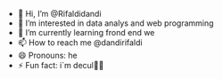 - 👋 Hi, I’m @Rifaldidandi
- 👀 I’m interested in data analys and web programming
- 🌱 I’m currently learning frond end we
- 📫 How to reach me @dandirifaldi
- 😄 Pronouns: he
- ⚡ Fun fact: i`m decul🔴🔵


